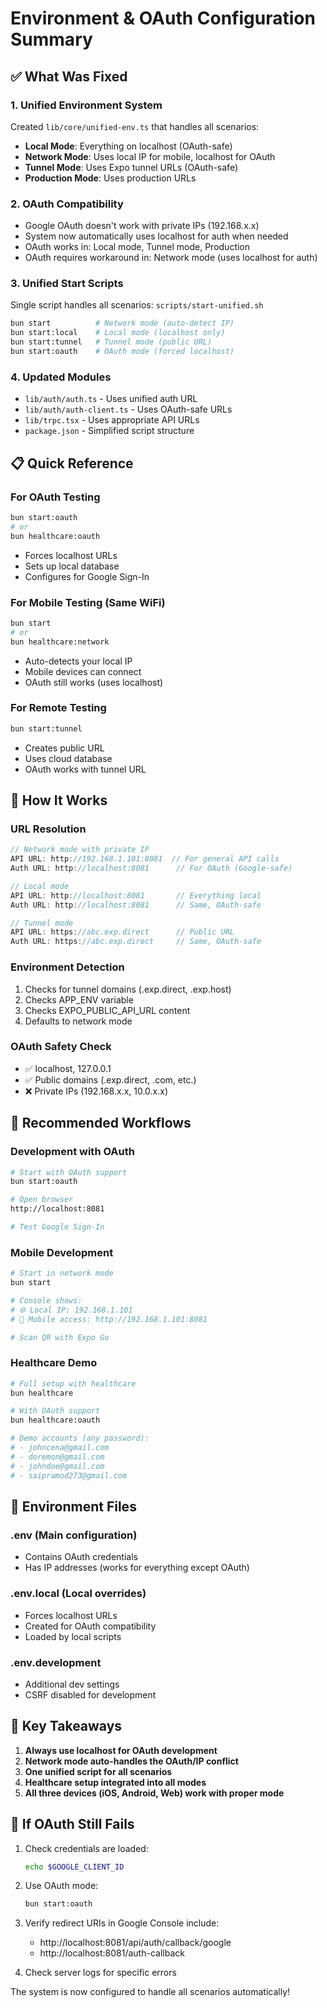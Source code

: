 # Environment & OAuth Configuration Summary

## ✅ What Was Fixed

### 1. **Unified Environment System**
Created `lib/core/unified-env.ts` that handles all scenarios:
- **Local Mode**: Everything on localhost (OAuth-safe)
- **Network Mode**: Uses local IP for mobile, localhost for OAuth
- **Tunnel Mode**: Uses Expo tunnel URLs (OAuth-safe)
- **Production Mode**: Uses production URLs

### 2. **OAuth Compatibility**
- Google OAuth doesn't work with private IPs (192.168.x.x)
- System now automatically uses localhost for auth when needed
- OAuth works in: Local mode, Tunnel mode, Production
- OAuth requires workaround in: Network mode (uses localhost for auth)

### 3. **Unified Start Scripts**
Single script handles all scenarios: `scripts/start-unified.sh`
```bash
bun start          # Network mode (auto-detect IP)
bun start:local    # Local mode (localhost only)
bun start:tunnel   # Tunnel mode (public URL)
bun start:oauth    # OAuth mode (forced localhost)
```

### 4. **Updated Modules**
- `lib/auth/auth.ts` - Uses unified auth URL
- `lib/auth/auth-client.ts` - Uses OAuth-safe URLs
- `lib/trpc.tsx` - Uses appropriate API URLs
- `package.json` - Simplified script structure

## 📋 Quick Reference

### For OAuth Testing
```bash
bun start:oauth
# or
bun healthcare:oauth
```
- Forces localhost URLs
- Sets up local database
- Configures for Google Sign-In

### For Mobile Testing (Same WiFi)
```bash
bun start
# or
bun healthcare:network
```
- Auto-detects your local IP
- Mobile devices can connect
- OAuth still works (uses localhost)

### For Remote Testing
```bash
bun start:tunnel
```
- Creates public URL
- Uses cloud database
- OAuth works with tunnel URL

## 🔧 How It Works

### URL Resolution
```typescript
// Network mode with private IP
API URL: http://192.168.1.101:8081  // For general API calls
Auth URL: http://localhost:8081      // For OAuth (Google-safe)

// Local mode
API URL: http://localhost:8081       // Everything local
Auth URL: http://localhost:8081      // Same, OAuth-safe

// Tunnel mode
API URL: https://abc.exp.direct      // Public URL
Auth URL: https://abc.exp.direct     // Same, OAuth-safe
```

### Environment Detection
1. Checks for tunnel domains (.exp.direct, .exp.host)
2. Checks APP_ENV variable
3. Checks EXPO_PUBLIC_API_URL content
4. Defaults to network mode

### OAuth Safety Check
- ✅ localhost, 127.0.0.1
- ✅ Public domains (.exp.direct, .com, etc.)
- ❌ Private IPs (192.168.x.x, 10.0.x.x)

## 🚀 Recommended Workflows

### Development with OAuth
```bash
# Start with OAuth support
bun start:oauth

# Open browser
http://localhost:8081

# Test Google Sign-In
```

### Mobile Development
```bash
# Start in network mode
bun start

# Console shows:
# 🌐 Local IP: 192.168.1.101
# 📱 Mobile access: http://192.168.1.101:8081

# Scan QR with Expo Go
```

### Healthcare Demo
```bash
# Full setup with healthcare
bun healthcare

# With OAuth support
bun healthcare:oauth

# Demo accounts (any password):
# - johncena@gmail.com
# - doremon@gmail.com
# - johndoe@gmail.com
# - saipramod273@gmail.com
```

## 📝 Environment Files

### .env (Main configuration)
- Contains OAuth credentials
- Has IP addresses (works for everything except OAuth)

### .env.local (Local overrides)
- Forces localhost URLs
- Created for OAuth compatibility
- Loaded by local scripts

### .env.development
- Additional dev settings
- CSRF disabled for development

## 🎯 Key Takeaways

1. **Always use localhost for OAuth development**
2. **Network mode auto-handles the OAuth/IP conflict**
3. **One unified script for all scenarios**
4. **Healthcare setup integrated into all modes**
5. **All three devices (iOS, Android, Web) work with proper mode**

## 🐛 If OAuth Still Fails

1. Check credentials are loaded:
   ```bash
   echo $GOOGLE_CLIENT_ID
   ```

2. Use OAuth mode:
   ```bash
   bun start:oauth
   ```

3. Verify redirect URIs in Google Console include:
   - http://localhost:8081/api/auth/callback/google
   - http://localhost:8081/auth-callback

4. Check server logs for specific errors

The system is now configured to handle all scenarios automatically!